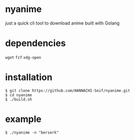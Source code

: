 # nyanime

just a quick cli tool to download anime built with Golang

# dependencies

```wget```
```fzf```
```xdg-open```

# installation

```
$ git clone https://github.com/HANNACHI-Seif/nyanime.git
$ cd nyanime
$ ./build.sh
```

# example
```
$ ./nyanime -n "berserk"
```